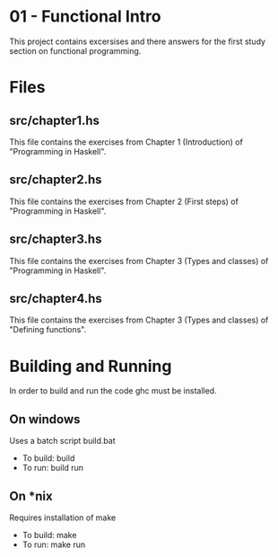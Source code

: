 # 01 - Functional Intro

This project contains excersises and there answers for the first study section on functional programming.

# Files

## src/chapter1.hs

This file contains the exercises from Chapter 1 (Introduction) of "Programming in Haskell".

## src/chapter2.hs

This file contains the exercises from Chapter 2 (First steps) of "Programming in Haskell".

## src/chapter3.hs

This file contains the exercises from Chapter 3 (Types and classes) of "Programming in Haskell".

## src/chapter4.hs

This file contains the exercises from Chapter 3 (Types and classes) of "Defining functions".

# Building and Running

In order to build and run the code ghc must be installed.

## On windows
Uses a batch script build.bat

* To build: build
* To run: build run

## On *nix
Requires installation of make

* To build: make
* To run: make run
